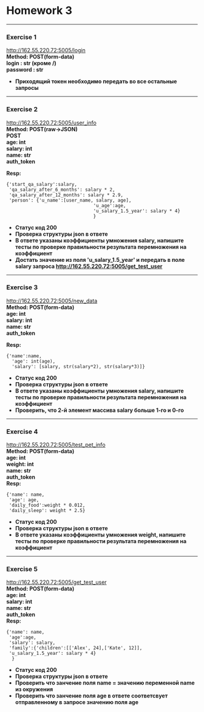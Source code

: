 # Homework 3
***
### Exercise 1
http://162.55.220.72:5005/login<br>
**Method: POST(form-data)**<br>
**login : str (кроме /)**<br>
**password : str**<br>
- **Приходящий токен необходимо передать во все остальные запросы**
---
### Exercise 2
http://162.55.220.72:5005/user_info<br>
**Method: POST(raw→JSON)<br>
POST<br>
age: int<br>
salary: int<br>
name: str<br>
auth_token**

**Resp:**
```
{'start_qa_salary':salary,
 'qa_salary_after_6_months': salary * 2,
 'qa_salary_after_12_months': salary * 2.9,
 'person': {'u_name':[user_name, salary, age],
                                'u_age':age,
                                'u_salary_1.5_year': salary * 4}
                                }
```
- **Статус код 200**
- **Проверка структуры json в ответе**
- **В ответе указаны коэффициенты умножения salary, напишите тесты по проверке правильности результата перемножения на коэффициент**
- **Достать значение из поля 'u_salary_1.5_year' и передать в поле salary запроса http://162.55.220.72:5005/get_test_user**
---
### Exercise 3
http://162.55.220.72:5005/new_data<br>
**Method: POST(form-data)**<br>
**age: int<br>
salary: int<br>
name: str<br>
auth_token**<br>

**Resp:**
```
{'name':name,
  'age': int(age),
  'salary': [salary, str(salary*2), str(salary*3)]}
  ```
- **Статус код 200**
- **Проверка структуры json в ответе**
- **В ответе указаны коэффициенты умножения salary, напишите тесты по проверке правильности результата перемножения на коэффициент**
- **Проверить, что 2-й элемент массива salary больше 1-го и 0-го**
---
### Exercise 4
http://162.55.220.72:5005/test_pet_info<br>
**Method: POST(form-data)**<br>
**age: int<br>
weight: int<br>
name: str<br>
auth_token**<br>
**Resp:**
```
{'name': name,
 'age': age,
 'daily_food':weight * 0.012,
 'daily_sleep': weight * 2.5}
```
- **Статус код 200**
- **Проверка структуры json в ответе**
- **В ответе указаны коэффициенты умножения weight, напишите тесты по проверке правильности результата перемножения на коэффициент**
---
### Exercise 5
http://162.55.220.72:5005/get_test_user<br>
**Method: POST(form-data)**<br>
**age: int<br>
salary: int<br>
name: str<br>
auth_token**<br>
**Resp:**
```
{'name': name,
 'age':age,
 'salary': salary,
 'family':{'children':[['Alex', 24],['Kate', 12]],
 'u_salary_1.5_year': salary * 4}
  }
  ```
- **Статус код 200**
- **Проверка структуры json в ответе**
- **Проверить что занчение поля name = значению переменной name из окружения**
- **Проверить что занчение поля age в ответе соответсвует отправленному в запросе значению поля age**

